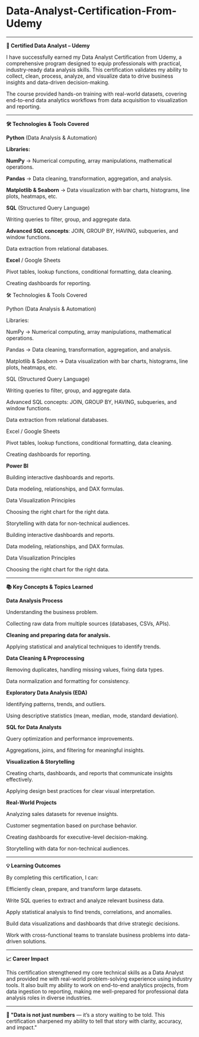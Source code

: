 # Data-Analyst-Certification-From-Udemy

---

**📜 Certified Data Analyst – Udemy**

I have successfully earned my Data Analyst Certification from Udemy, a comprehensive program designed to equip professionals with practical, industry-ready data analysis skills. This certification validates my ability to collect, clean, process, analyze, and visualize data to drive business insights and data-driven decision-making.

The course provided hands-on training with real-world datasets, covering end-to-end data analytics workflows from data acquisition to visualization and reporting.

---

**🛠️ Technologies & Tools Covered**

**Python** (Data Analysis & Automation)

**Libraries:**

**NumPy** → Numerical computing, array manipulations, mathematical operations.

**Pandas** → Data cleaning, transformation, aggregation, and analysis.

**Matplotlib & Seaborn** → Data visualization with bar charts, histograms, line plots, heatmaps, etc.

**SQL** (Structured Query Language)

Writing queries to filter, group, and aggregate data.

**Advanced SQL concepts**: JOIN, GROUP BY, HAVING, subqueries, and window functions.

Data extraction from relational databases.

**Excel** / Google Sheets

Pivot tables, lookup functions, conditional formatting, data cleaning.

Creating dashboards for reporting.

🛠️ Technologies & Tools Covered

Python (Data Analysis & Automation)

Libraries:

NumPy → Numerical computing, array manipulations, mathematical operations.

Pandas → Data cleaning, transformation, aggregation, and analysis.

Matplotlib & Seaborn → Data visualization with bar charts, histograms, line plots, heatmaps, etc.

SQL (Structured Query Language)

Writing queries to filter, group, and aggregate data.

Advanced SQL concepts: JOIN, GROUP BY, HAVING, subqueries, and window functions.

Data extraction from relational databases.

Excel / Google Sheets

Pivot tables, lookup functions, conditional formatting, data cleaning.

Creating dashboards for reporting.

**Power BI**

Building interactive dashboards and reports.

Data modeling, relationships, and DAX formulas.

Data Visualization Principles

Choosing the right chart for the right data.

Storytelling with data for non-technical audiences.

Building interactive dashboards and reports.

Data modeling, relationships, and DAX formulas.

Data Visualization Principles

Choosing the right chart for the right data.

---

**📚 Key Concepts & Topics Learned**

**Data Analysis Process**

Understanding the business problem.

Collecting raw data from multiple sources (databases, CSVs, APIs).

**Cleaning and preparing data for analysis.**

Applying statistical and analytical techniques to identify trends.

**Data Cleaning & Preprocessing**

Removing duplicates, handling missing values, fixing data types.

Data normalization and formatting for consistency.

**Exploratory Data Analysis (EDA)**

Identifying patterns, trends, and outliers.

Using descriptive statistics (mean, median, mode, standard deviation).

**SQL for Data Analysts**

Query optimization and performance improvements.

Aggregations, joins, and filtering for meaningful insights.

**Visualization & Storytelling**

Creating charts, dashboards, and reports that communicate insights effectively.

Applying design best practices for clear visual interpretation.

**Real-World Projects**

Analyzing sales datasets for revenue insights.

Customer segmentation based on purchase behavior.

Creating dashboards for executive-level decision-making.

Storytelling with data for non-technical audiences.

---

**💡 Learning Outcomes**

By completing this certification, I can:

Efficiently clean, prepare, and transform large datasets.

Write SQL queries to extract and analyze relevant business data.

Apply statistical analysis to find trends, correlations, and anomalies.

Build data visualizations and dashboards that drive strategic decisions.

Work with cross-functional teams to translate business problems into data-driven solutions.

---

**📈 Career Impact**

This certification strengthened my core technical skills as a Data Analyst and provided me with real-world problem-solving experience using industry tools. It also built my ability to work on end-to-end analytics projects, from data ingestion to reporting, making me well-prepared for professional data analysis roles in diverse industries.

---

 **💬 "Data is not just numbers** — it’s a story waiting to be told. This certification sharpened my ability to tell that story with clarity, accuracy, and impact."
